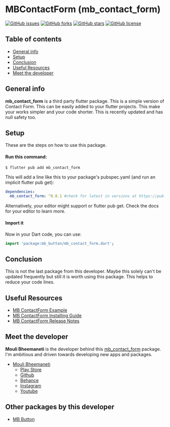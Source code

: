 # MBContactForm (mb_contact_form)

[![GitHub issues](https://img.shields.io/github/issues/moulibheemaneti/mb_contact_form)](https://github.com/moulibheemaneti/mb_contact_form/issues)
[![GitHub forks](https://img.shields.io/github/forks/moulibheemaneti/mb_contact_form)](https://github.com/moulibheemaneti/mb_contact_form/network)
[![GitHub stars](https://img.shields.io/github/stars/moulibheemaneti/mb_contact_form)](https://github.com/moulibheemaneti/mb_contact_form/stargazers)
[![GitHub license](https://img.shields.io/github/license/moulibheemaneti/mb_contact_form?label=license)](https://github.com/moulibheemaneti/mb_contact_form/blob/master/LICENSE)

## Table of contents
* [General info](#general-info)
* [Setup](#setup)
* [Conclusion](#conclusion)
* [Useful Resources](#useful-resources)
* [Meet the developer](#meet-the-developer)

## General info
**mb_contact_form** is a third party flutter package. This is a simple version of Contact Form. This can be easily added to your flutter projects. This make your works simpler and your code shorter. This is recently updated and has null safety too. 
	
## Setup
These are the steps on how to use this package.

#### Run this command:

```
$ flutter pub add mb_contact_form
```

This will add a line like this to your package's pubspec.yaml (and run an implicit flutter pub get):
```yaml
dependencies:
  mb_contact_form: ^0.0.1 #check for latest in versions at https://pub.dev/packages/mb_contact_form/versions
```
Alternatively, your editor might support or flutter pub get. Check the docs for your editor to learn more.

#### Import it
Now in your Dart code, you can use:
```dart
import 'package:mb_button/mb_contact_form.dart';
```

## Conclusion
This is not the last package from this developer. Maybe this solely can't be updated frequently but still it is worth using this package. This helps to reduce your code lines.

## Useful Resources
* [MB ContactForm Example](https://pub.dev/packages/mb_contact_form/example)
* [MB ContactForm Installing Guide](https://pub.dev/packages/mb_contact_form/install)
* [MB ContactForm Release Notes](https://pub.dev/packages/mb_contact_form/changelog)

## Meet the developer
**Mouli Bheemaneti** is the developer behind this [mb_contact_form](https://pub.dev/packages/mb_contact_form) package. I'm ambitious and driven towards developing new apps and packages.
* [Mouli Bheemaneti](https://www.moulibheemaneti.com)
	* [Play Store](https://play.google.com/store/apps/dev?id=5025838786028729109)
	* [Github](https://www.github.com/moulibheemaneti)
	* [Behance](https://www.behance.com/moulibheemaneti)
	* [Instagram](https://www.instagram.com/mouli.bheemaneti)
	* [Youtube](https://www.youtube.com/bemouli)

## Other packages by this developer
* [MB Button](https://pub.dev/packages/mb_button)
